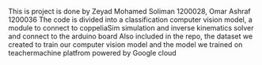 This is project is done by Zeyad Mohamed Soliman 1200028, Omar Ashraf 1200036 
The code is divided into a classification computer vision model, a module to connect to coppeliaSim simulation and inverse kinematics solver and connect to the arduino board
Also included in the repo, the dataset we created to train our computer vision model and the model we trained on teachermachine platfrom powered by Google cloud
